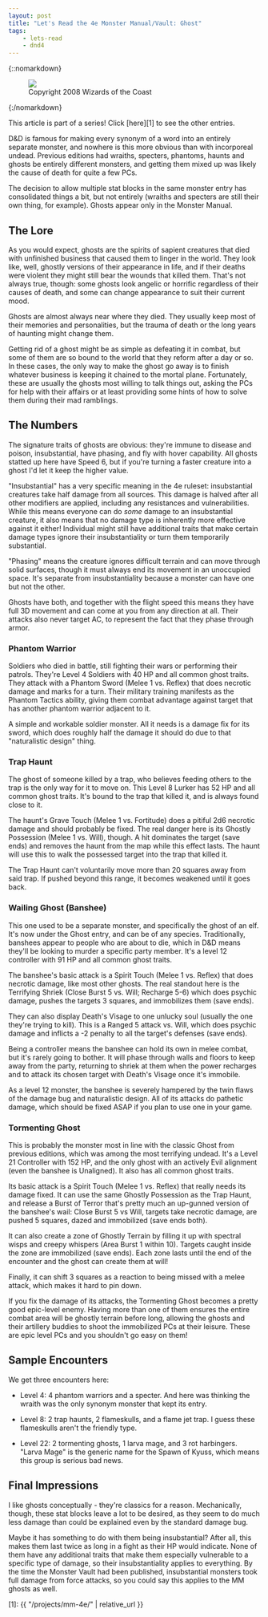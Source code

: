 ```yaml
---
layout: post
title: "Let's Read the 4e Monster Manual/Vault: Ghost"
tags:
    - lets-read
    - dnd4
---
```


{::nomarkdown}
<figure class="right">
  <img src="{{ "/assets/wir-mm-4e-ghost.png" | absolute_url }}"/>
  <figcaption>
    Copyright 2008 Wizards of the Coast
  </figcaption>
</figure>
{:/nomarkdown}

This article is part of a series! Click [here][1] to see the other entries.

D&D is famous for making every synonym of a word into an entirely separate
monster, and nowhere is this more obvious than with incorporeal undead. Previous
editions had wraiths, specters, phantoms, haunts and ghosts be entirely
different monsters, and getting them mixed up was likely the cause of death for
quite a few PCs.

The decision to allow multiple stat blocks in the same monster entry has
consolidated things a bit, but not entirely (wraiths and specters are still
their own thing, for example). Ghosts appear only in the Monster Manual.

## The Lore

As you would expect, ghosts are the spirits of sapient creatures that died with
unfinished business that caused them to linger in the world. They look like,
well, ghostly versions of their appearance in life, and if their deaths were
violent they might still bear the wounds that killed them. That's not always
true, though: some ghosts look angelic or horrific regardless of their causes of
death, and some can change appearance to suit their current mood.

Ghosts are almost always near where they died. They usually keep most of their
memories and personalities, but the trauma of death or the long years of
haunting might change them.

Getting rid of a ghost might be as simple as defeating it in combat, but some of
them are so bound to the world that they reform after a day or so. In these
cases, the only way to make the ghost go away is to finish whatever business is
keeping it chained to the mortal plane. Fortunately, these are usually the
ghosts most willing to talk things out, asking the PCs for help with their
affairs or at least providing some hints of how to solve them during their mad
ramblings.

## The Numbers

The signature traits of ghosts are obvious: they're immune to disease and
poison, insubstantial, have phasing, and fly with hover capability. All ghosts
statted up here have Speed 6, but if you're turning a faster creature into a
ghost I'd let it keep the higher value.

"Insubstantial" has a very specific meaning in the 4e ruleset: insubstantial
creatures take half damage from all sources. This damage is halved after all
other modifiers are applied, including any resistances and
vulnerabilities. While this means everyone can do _some_ damage to an
insubstantial creature, it also means that no damage type is inherently more
effective against it either! Individual might still have additional traits that
make certain damage types ignore their insubstantiality or turn them temporarily
substantial.

"Phasing" means the creature ignores difficult terrain and can move through
solid surfaces, though it must always end its movement in an unoccupied
space. It's separate from insubstantiality because a monster can have one but
not the other.

Ghosts have both, and together with the flight speed this means they have full
3D movement and can come at you from any direction at all. Their attacks also
never target AC, to represent the fact that they phase through armor.

### Phantom Warrior

Soldiers who died in battle, still fighting their wars or performing their
patrols. They're Level 4 Soldiers with 40 HP and all common ghost traits. They
attack with a Phantom Sword (Melee 1 vs. Reflex) that does necrotic damage and
marks for a turn. Their military training manifests as the Phantom Tactics
ability, giving them combat advantage against target that has another phantom
warrior adjacent to it.

A simple and workable soldier monster. All it needs is a damage fix for its
sword, which does roughly half the damage it should do due to that "naturalistic
design" thing.

### Trap Haunt

The ghost of someone killed by a trap, who believes feeding others to the trap
is the only way for it to move on. This Level 8 Lurker has 52 HP and all common
ghost traits. It's bound to the trap that killed it, and is always found close
to it.

The haunt's Grave Touch (Melee 1 vs. Fortitude) does a pitiful 2d6 necrotic
damage and should probably be fixed. The real danger here is its Ghostly
Possession (Melee 1 vs. Will), though. A hit dominates the target (save ends)
and removes the haunt from the map while this effect lasts. The haunt will use
this to walk the possessed target into the trap that killed it.

The Trap Haunt can't voluntarily move more than 20 squares away from said
trap. If pushed beyond this range, it becomes weakened until it goes back.

### Wailing Ghost (Banshee)

This one used to be a separate monster, and specifically the ghost of an
elf. It's now under the Ghost entry, and can be of any species. Traditionally,
banshees appear to people who are about to die, which in D&D means they'll be
looking to murder a specific party member. It's a level 12 controller with 91 HP
and all common ghost traits.

The banshee's basic attack is a Spirit Touch (Melee 1 vs. Reflex) that does
necrotic damage, like most other ghosts. The real standout here is the
Terrifying Shriek (Close Burst 5 vs. Will; Recharge 5-6) which does psychic
damage, pushes the targets 3 squares, and immobilizes them (save ends).

They can also display Death's Visage to one unlucky soul (usually the one
they're trying to kill). This is a Ranged 5 attack vs. Will, which does psychic
damage and inflicts a -2 penalty to all the target's defenses (save ends).

Being a controller means the banshee can hold its own in melee combat, but it's
rarely going to bother. It will phase through walls and floors to keep away
from the party, returning to shriek at them when the power recharges and to
attack its chosen target with Death's Visage once it's immobile.

As a level 12 monster, the banshee is severely hampered by the twin flaws of the
damage bug and naturalistic design. All of its attacks do pathetic damage, which
should be fixed ASAP if you plan to use one in your game.

### Tormenting Ghost

This is probably the monster most in line with the classic Ghost from previous
editions, which was among the most terrifying undead. It's a Level 21 Controller
with 152 HP, and the only ghost with an actively Evil alignment (even the
banshee is Unaligned). It also has all common ghost traits.

Its basic attack is a Spirit Touch (Melee 1 vs. Reflex) that really needs its
damage fixed. It can use the same Ghostly Possession as the Trap Haunt, and
release a Burst of Terror that's pretty much an up-gunned version of the
banshee's wail: Close Burst 5 vs Will, targets take necrotic damage, are pushed
5 squares, dazed and immobilized (save ends both).

It can also create a zone of Ghostly Terrain by filling it up with spectral
wisps and creepy whispers (Area Burst 1 within 10). Targets caught inside the
zone are immobilized (save ends). Each zone lasts until the end of the encounter
and the ghost can create them at will!

Finally, it can shift 3 squares as a reaction to being missed with a melee
attack, which makes it hard to pin down.

If you fix the damage of its attacks, the Tormenting Ghost becomes a pretty good
epic-level enemy. Having more than one of them ensures the entire combat area
will be ghostly terrain before long, allowing the ghosts and their artillery
buddies to shoot the immobilized PCs at their leisure. These are epic level PCs
and you shouldn't go easy on them!

## Sample Encounters

We get three encounters here:

- Level 4: 4 phantom warriors and a specter. And here was thinking the wraith
  was the only synonym monster that kept its entry.

- Level 8: 2 trap haunts, 2 flameskulls, and a flame jet trap. I guess these
  flameskulls aren't the friendly type.

- Level 22: 2 tormenting ghosts, 1 larva mage, and 3 rot harbingers. "Larva
  Mage" is the generic name for the Spawn of Kyuss, which means this group is
  serious bad news.

## Final Impressions

I like ghosts conceptually - they're classics for a reason. Mechanically,
though, these stat blocks leave a lot to be desired, as they seem to do much
less damage than could be explained even by the standard damage bug.

Maybe it has something to do with them being insubstantial? After all, this
makes them last twice as long in a fight as their HP would indicate. None of
them have any additional traits that make them especially vulnerable to a
specific type of damage, so their insubstantiality applies to everything. By the
time the Monster Vault had been published, insubstantial monsters took full
damage from force attacks, so you could say this applies to the MM ghosts as
well.

[1]: {{ "/projects/mm-4e/" | relative_url }}
